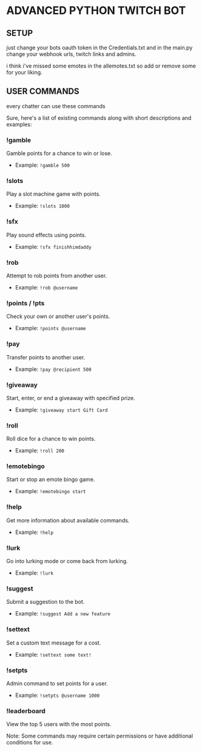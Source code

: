# ADVANCED PYTHON TWITCH BOT
## SETUP
just change your bots oauth token in the Credentials.txt and in the main.py change your webhook urls, twitch links and admins.

i think i've missed some emotes in the allemotes.txt so add or remove some for your liking. 

## USER COMMANDS
every chatter can use these commands


Sure, here's a list of existing commands along with short descriptions and examples:

### !gamble
Gamble points for a chance to win or lose.
- Example: `!gamble 500`

### !slots
Play a slot machine game with points.
- Example: `!slots 1000`

### !sfx
Play sound effects using points.
- Example: `!sfx finishhimdaddy`

### !rob
Attempt to rob points from another user.
- Example: `!rob @username`

### !points / !pts
Check your own or another user's points.
- Example: `!points @username`

### !pay
Transfer points to another user.
- Example: `!pay @recipient 500`

### !giveaway
Start, enter, or end a giveaway with specified prize.
- Example: `!giveaway start Gift Card`

### !roll
Roll dice for a chance to win points.
- Example: `!roll 200`

### !emotebingo
Start or stop an emote bingo game.
- Example: `!emotebingo start`

### !help
Get more information about available commands.
- Example: `!help`

### !lurk
Go into lurking mode or come back from lurking.
- Example: `!lurk`

### !suggest
Submit a suggestion to the bot.
- Example: `!suggest Add a new feature`

### !settext
Set a custom text message for a cost.
- Example: `!settext some text!`

### !setpts
Admin command to set points for a user.
- Example: `!setpts @username 1000`

### !leaderboard
View the top 5 users with the most points.

Note: Some commands may require certain permissions or have additional conditions for use.
